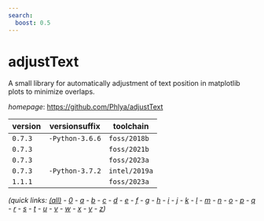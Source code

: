 ```yaml
---
search:
  boost: 0.5
---
```

# adjustText

A small library for automatically adjustment of text position in matplotlib plots to minimize overlaps.

*homepage*: <https://github.com/Phlya/adjustText>

version | versionsuffix | toolchain
--------|---------------|----------
``0.7.3`` | ``-Python-3.6.6`` | ``foss/2018b``
``0.7.3`` |  | ``foss/2021b``
``0.7.3`` |  | ``foss/2023a``
``0.7.3`` | ``-Python-3.7.2`` | ``intel/2019a``
``1.1.1`` |  | ``foss/2023a``


*(quick links: [(all)](../index.md) - [0](../0/index.md) - [a](../a/index.md) - [b](../b/index.md) - [c](../c/index.md) - [d](../d/index.md) - [e](../e/index.md) - [f](../f/index.md) - [g](../g/index.md) - [h](../h/index.md) - [i](../i/index.md) - [j](../j/index.md) - [k](../k/index.md) - [l](../l/index.md) - [m](../m/index.md) - [n](../n/index.md) - [o](../o/index.md) - [p](../p/index.md) - [q](../q/index.md) - [r](../r/index.md) - [s](../s/index.md) - [t](../t/index.md) - [u](../u/index.md) - [v](../v/index.md) - [w](../w/index.md) - [x](../x/index.md) - [y](../y/index.md) - [z](../z/index.md))*

